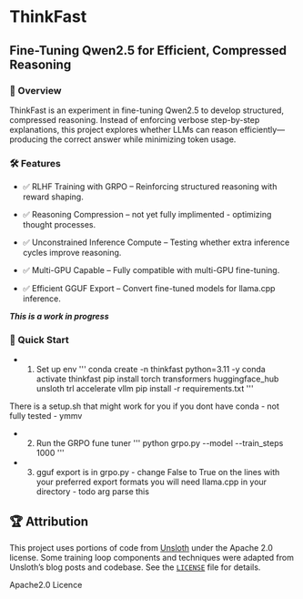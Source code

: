 # ThinkFast

## Fine-Tuning Qwen2.5 for Efficient, Compressed Reasoning

### 📌 Overview

ThinkFast is an experiment in fine-tuning Qwen2.5 to develop structured, compressed reasoning. Instead of enforcing verbose step-by-step explanations, this project explores whether LLMs can reason efficiently—producing the correct answer while minimizing token usage.

### 🛠 Features

- ✅ RLHF Training with GRPO – Reinforcing structured reasoning with reward shaping.

- ✅ Reasoning Compression – not yet fully implimented - optimizing thought processes.

- ✅ Unconstrained Inference Compute – Testing whether extra inference cycles improve reasoning.

- ✅ Multi-GPU Capable – Fully compatible with multi-GPU fine-tuning.

- ✅ Efficient GGUF Export – Convert fine-tuned models for llama.cpp inference.


***This is a work in progress***


### 📌 Quick Start

- 1. Set up env
'''
conda create -n thinkfast python=3.11 -y
conda activate thinkfast
pip install torch transformers huggingface_hub unsloth trl accelerate vllm
pip install -r requirements.txt
'''

There is a setup.sh that might work for you if you dont have conda - not fully tested  - ymmv

- 2. Run the GRPO fune tuner
'''
python grpo.py --model <hf-model-name>  --train_steps 1000
'''
- 3. gguf export is in grpo.py  - change False to True on the lines with your preferred export formats
you will need llama.cpp in your directory - todo arg parse this






## 🏆 Attribution
This project uses portions of code from [Unsloth](https://github.com/unslothai) under the Apache 2.0 license.
Some training loop components and techniques were adapted from Unsloth’s blog posts and codebase.
See the [`LICENSE`](LICENSE) file for details.

Apache2.0 Licence
